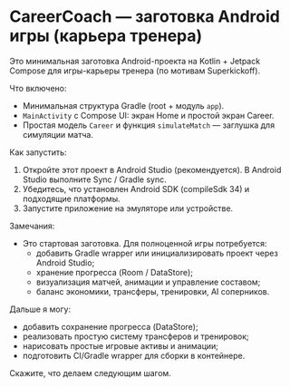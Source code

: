 # CareerCoach — заготовка Android игры (карьера тренера)

Это минимальная заготовка Android-проекта на Kotlin + Jetpack Compose для игры-карьеры тренера (по мотивам Superkickoff).

Что включено:
- Минимальная структура Gradle (root + модуль `app`).
- `MainActivity` с Compose UI: экран Home и простой экран Career.
- Простая модель `Career` и функция `simulateMatch` — заглушка для симуляции матча.

Как запустить:
1. Откройте этот проект в Android Studio (рекомендуется). В Android Studio выполните Sync / Gradle sync.
2. Убедитесь, что установлен Android SDK (compileSdk 34) и подходящие платформы.
3. Запустите приложение на эмуляторе или устройстве.

Замечания:
- Это стартовая заготовка. Для полноценной игры потребуется:
  - добавить Gradle wrapper или инициализировать проект через Android Studio;
  - хранение прогресса (Room / DataStore);
  - визуализация матчей, анимации и управление составом;
  - баланс экономики, трансферы, тренировки, AI соперников.

Дальше я могу:
- добавить сохранение прогресса (DataStore);
- реализовать простую систему трансферов и тренировок;
- нарисовать простые игровые активы и анимации;
- подготовить CI/Gradle wrapper для сборки в контейнере.

Скажите, что делаем следующим шагом.
